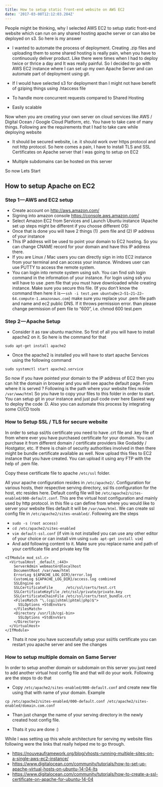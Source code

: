 ```yaml
---
title: How to setup static front-end website on AWS EC2
date: '2017-03-08T12:12:03.284Z'
---
```


People might be thinking, why I selected AWS EC2 to setup static front-end website which can run on any shared hosting apache server or can also be deployed on s3. So here is my answer

- I wanted to automate the process of deployment. Creating .zip files and uploading them to some shared hosting is really pain, when you have to continuously deliver product. Like there were times when I had to deploy twice or thrice a day and It was really painful. So I decided to go with AWS EC2 instance where I can set up my own Apache Server and can automate part of deployment using git.

- If I would have selected s3 for deployment than I might not have benefit of gziping things using .htaccess file

- To handle more concurrent requests compared to Shared Hosting

- Easily scalable

Now when you are creating your own server on cloud services like AWS / Digital Ocean / Google Cloud Platform, etc. You have to take care of many things. Following are the requirements that I had to take care while deploying website

- It should be secured website, i.e. it should work over https protocol and not http protocol. So here comes a pain, I have to install TLS and SSL Certificates on Apache server that I was going to setup on EC2

- Multiple subdomains can be hosted on this server

So now Lets Start

## How to setup Apache on EC2

### Step 1 — AWS and EC2 setup

- Create account on http://aws.amazon.com/
- Signing into amazon console https://console.aws.amazon.com/
- Select Amazon EC2 from Services and Launch Ubuntu instance (Apache set up steps might be different if you choose different OS)
- Once that is done you will have 2 things (1) .pem file and (2) IP address of your instance
- This IP address will be used to point your domain to EC2 hosting. So you can change CNAME record for your domain and have this IP address there.
- If you are Linux / Mac users you can directly sign in into EC2 instance from your terminal and can access your instance. Windows user can use PUTTY to access the remote system.
- You can login into remote system using ssh. You can find ssh login command in the information of your instance. For login using ssh you will have to use .pem file that you must have downloaded while creating instance. Make sure you secure this file. (If you don’t know the command then here it is — `ssh -i test.pem ubuntu@ec2–51–21–22–64.compute-1.amazonaws.com`) make sure you replace your .pem file path and name and ec2 public DNS. If it throws permission error. than please change permission of pem file to “600”, i.e. chmod 600 test.pem

### Step 2 — Apache Setup

- Consider it as raw ubuntu machine. So first of all you will have to install apache2 on it. So here is the command for that

```
sudo apt-get install apache2
```

- Once the apache2 is installed you will have to start apache Services using the following command

```
sudo systemctl start apache2.service
```

So now if you have pointed your domain to the IP address of EC2 then you can hit the domain in browser and you will see apache default page. From where it is served ?
Following is the path where your website files reside
`/var/www/html`
So you have to copy your files to this folder in order to start. You can setup git in your instance and just pull code over here Easiest way to deploy the code :D. Also you can automate this process by integrating some CI/CD tools

### How to Setup SSL / TLS for secure website

In order to setup ssl/tls certificate you need to have .crt file and .key file of from where ever you have purchased certificate for your domain. You can purchase it from different domain / certificate providers like Godaddy / Hostgator, etc. If there is chain of security authorities involved in then there might be bundle certificate available as well.
Now upload this files to EC2 instance that you have created. You can upload it using any FTP with the help of .pem file.

Copy these certificate file to apache `/etc/ssl` folder.

All your apache configuration resides in `/etc/apache2/`. Configuration for various hosts, their respective serving directory, ssl tls configuration for the host, etc resides here. Default config file will be `/etc/apache2/sites-enabled/000-default.conf`. This are the virtual host configuration and mainly used by http protocol. in this file u can define from where you would like to server your website files default it will be `/var/www/html`. We can create ssl config file in `/etc/apache2/sites-enabled/`. Following are the steps

- `sudo -s (root access)`
- `cd /etc/apache2/sites-enabled`
- `vim default-ssl.conf` (if vim is not installed you can use any other editor of your choice or can install vim using `sudo apt-get install vim`)
- And add following content to it. Make sure you replace name and path of your certificate file and private key file

```
<IfModule mod_ssl.c>
  <VirtualHost _default_:443>
    ServerAdmin webmaster@localhost
    DocumentRoot /var/www/html
    ErrorLog ${APACHE_LOG_DIR}/error.log
    CustomLog ${APACHE_LOG_DIR}/access.log combined
    SSLEngine on
    SSLCertificateFile      /etc/ssl/certs/test.crt
    SSLCertificateKeyFile /etc/ssl/private/private.key
    SSLCertificateChainFile /etc/ssl/certs/test_bundle.crt
    <FilesMatch "\.(cgi|shtml|phtml|php)$">
      SSLOptions +StdEnvVars
    </FilesMatch>
    <Directory /usr/lib/cgi-bin>
      SSLOptions +StdEnvVars
    </Directory>
  </VirtualHost>
</IfModule>
```

- Thats it now you have successfully setup your ssl/tls certificate you can restart you apache server and see the changes

### How to setup multiple domain on Same Server

In order to setup another domain or subdomain on this server you just need to add another virtual host config file and that will do your work. Following are the steps to do that

- Copy `/etc/apache2/sites-enabled/000-default.conf` and create new file using that with name of your domain. Example

```
cp /etc/apache2/sites-enabled/000-default.conf /etc/apache2/sites-enabled/domain.com.conf
```

- Than just change the name of your serving directory in the newly created host config file.

- Thats it you are done :)

While I was setting up this whole architecture for serving my website files following were the links that really helped me to go through.

- https://nouveauframework.org/blog/vhosts-running-multiple-sites-on-a-single-aws-ec2-instance/
- https://www.digitalocean.com/community/tutorials/how-to-set-up-apache-virtual-hosts-on-ubuntu-14-04-lts
- https://www.digitalocean.com/community/tutorials/how-to-create-a-ssl-certificate-on-apache-for-ubuntu-14-04
